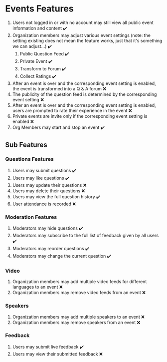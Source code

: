 # Events Features

1. Users not logged in or with no account may still view all public event information and content ✔️
2. Organization members may adjust various event settings (note: the setting existing does not mean the feature works, just that it's something we can adjust...) ✔️
    1. Public Question Feed ✔️
    2. Private Event ✔️
    3. Transform to Forum ✔️
    4. Collect Ratings ✔️
3. After an event is over and the corresponding event setting is enabled, the event is transformed into a Q & A forum ❌
4. The publicity of the question feed is determined by the corresponding event setting ❌
5. After an event is over and the corresponding event setting is enabled, users are prompted to rate their experience in the event ❌
6. Private events are invite only if the corresponding event setting is enabled ❌
7. Org Members may start and stop an event ✔️

## Sub Features

### Questions Features

1. Users may submit questions ✔️
2. Users may like questions ✔️
3. Users may update their questions ❌
4. Users may delete their questions ❌
5. Users may view the full question history ✔️
6. User attendance is recorded ❌

### Moderation Features

1. Moderators may hide questions ✔️
2. Moderators may subscribe to the full list of feedback given by all users ✔️
3. Moderators may reorder questions ✔️
4. Moderators may change the current question ✔️

### Video

1. Organization members may add multiple video feeds for different languages to an event ❌
2. Organization members may remove video feeds from an event ❌

### Speakers

1. Organization members may add multiple speakers to an event ❌
2. Organization members may remove speakers from an event ❌

### Feedback

1. Users may submit live feedback ✔️
2. Users may view their submitted feedback ❌
